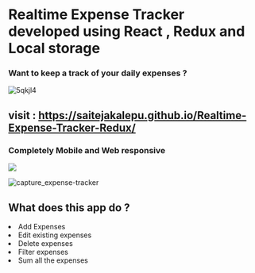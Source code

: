# Realtime Expense Tracker developed using React , Redux and Local storage

<h3>Want to keep a track of your daily expenses ? </h3>


![5qkjl4](https://user-images.githubusercontent.com/69914580/137543822-2fcd1997-f27c-4a30-9d96-ec0b951a3214.gif)

## visit :  https://saitejakalepu.github.io/Realtime-Expense-Tracker-Redux/

### Completely Mobile and Web responsive 

<img src="responsive.gif"/>

![capture_expense-tracker](https://user-images.githubusercontent.com/69914580/137531138-468aa561-7a02-4701-835f-8c520e746105.JPG)

## What does this app do ?
<li>Add Expenses</li>
<li>Edit existing expenses</li>
<li>Delete expenses</li>
<li>Filter expenses</li>
<li>Sum all the expenses</li>


